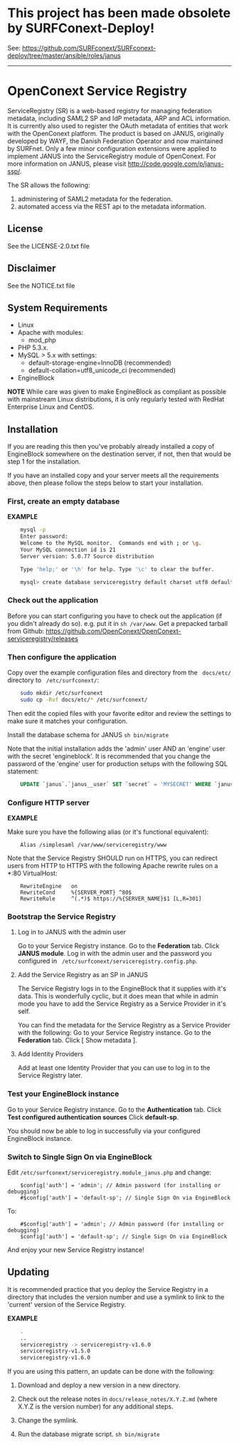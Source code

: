 # This project has been made obsolete by SURFConext-Deploy! #
See: https://github.com/SURFconext/SURFconext-deploy/tree/master/ansible/roles/janus

---

# OpenConext Service Registry #

ServiceRegistry (SR) is a web-based registry for managing federation metadata, including
SAML2 SP and IdP metadata, ARP and ACL information.  It is currently also used to register
the OAuth metadata of entities that work with the OpenConext platform.  The product is
based on JANUS, originally developed by WAYF, the Danish Federation Operator and now
maintained by SURFnet.  Only a few minor configuration extensions were applied to implement
JANUS into the ServiceRegistry module of OpenConext.  For more information on JANUS, please
visit http://code.google.com/p/janus-ssp/.

The SR allows the following:
1. administering of SAML2 metadata for the federation.
2. automated access via the REST api to the metadata information.

## License

See the LICENSE-2.0.txt file

## Disclaimer

See the NOTICE.txt file

## System Requirements ##
* Linux
* Apache with modules:
    - mod_php
* PHP 5.3.x.
* MySQL > 5.x with settings:
    - default-storage-engine=InnoDB (recommended)
    - default-collation=utf8_unicode_ci (recommended)
* EngineBlock

**NOTE**
While care was given to make EngineBlock as compliant as possible with mainstream Linux distributions,
it is only regularly tested with RedHat Enterprise Linux and CentOS.

## Installation ##

If you are reading this then you've probably already installed a copy of EngineBlock somewhere on the destination server,
if not, then that would be step 1 for the installation.

If you have an installed copy and your server meets all the requirements above, then please follow the steps below
to start your installation.


### First, create an empty database ###

**EXAMPLE**
```sh
    mysql -p
    Enter password:
    Welcome to the MySQL monitor.  Commands end with ; or \g.
    Your MySQL connection id is 21
    Server version: 5.0.77 Source distribution

    Type 'help;' or '\h' for help. Type '\c' to clear the buffer.

    mysql> create database serviceregistry default charset utf8 default collate utf8_unicode_ci;
```
### Check out the application ###

Before you can start configuring you have to check out the application (if you didn't already do so). e.g. put it
in ``sh /var/www``. Get a prepacked tarball from Github: https://github.com/OpenConext/OpenConext-serviceregistry/releases

### Then configure the application ###

Copy over the example configuration files and directory from the `` docs/etc/`` directory to `` /etc/surfconext/``:
```sh
    sudo mkdir /etc/surfconext
    sudo cp -Rvf docs/etc/* /etc/surfconext/
```
Then edit the copied files with your favorite editor and review the settings to make sure it matches your configuration.

Install the database schema for JANUS
``sh bin/migrate``

Note that the initial installation adds the 'admin' user AND an 'engine' user with the secret 'engineblock'.
It is recommended that you change the password of the 'engine' user for production setups with the following SQL statement:
```sql
    UPDATE `janus`.`janus__user` SET `secret` = 'MYSECRET' WHERE `janus__user`.`userid` ='engine';
```

### Configure HTTP server ###

**EXAMPLE**

Make sure you have the following alias (or it's functional equivalent):
```
    Alias /simplesaml /var/www/serviceregistry/www
```
Note that the Service Registry SHOULD run on HTTPS, you can redirect users from HTTP to HTTPS
with the following Apache rewrite rules on a *:80 VirtualHost:
```
    RewriteEngine   on
    RewriteCond     %{SERVER_PORT} ^80$
    RewriteRule     ^(.*)$ https://%{SERVER_NAME}$1 [L,R=301]
```

### Bootstrap the Service Registry ###

1. Log in to JANUS with the admin user

    Go to your Service Registry instance.
    Go to the **Federation** tab.
    Click **JANUS module**.
    Log in with the admin user and the password you configured in `` /etc/surfconext/serviceregistry.config.php``.

2. Add the Service Registry as an SP in JANUS

    The Service Registry logs in to the EngineBlock that it supplies with it's data.
    This is wonderfully cyclic, but it does mean that while in admin mode you have to add the Service Registry
    as a Service Provider in it's self.

    You can find the metadata for the Service Registry as a Service Provider with the following:
    Go to your Service Registry instance.
    Go to the **Federation** tab.
    Click \[ Show metadata \].

3. Add Identity Providers

    Add at least one Identity Provider that you can use to log in to the Service Registry later.


### Test your EngineBlock instance ###

Go to your Service Registry instance.
Go to the **Authentication** tab.
Click **Test configured authentication sources**
Click **default-sp**.

You should now be able to log in successfully via your configured EngineBlock instance.


### Switch to Single Sign On via EngineBlock ###

Edit ``/etc/surfconext/serviceregistry.module_janus.php`` and change:
```
    $config['auth'] = 'admin'; // Admin password (for installing or debugging)
    #$config['auth'] = 'default-sp'; // Single Sign On via EngineBlock
```

To:
```
    #$config['auth'] = 'admin'; // Admin password (for installing or debugging)
    $config['auth'] = 'default-sp'; // Single Sign On via EngineBlock
```

And enjoy your new Service Registry instance!


## Updating ##

It is recommended practice that you deploy the Service Registry in a directory that includes
the version number and use a symlink to link to the 'current' version of the Service Registry.

**EXAMPLE**
```sh
    .
    ..
    serviceregistry -> serviceregistry-v1.6.0
    serviceregistry-v1.5.0
    serviceregistry-v1.6.0
```

If you are using this pattern, an update can be done with the following:

1. Download and deploy a new version in a new directory.

2. Check out the release notes in ``docs/release_notes/X.Y.Z.md`` (where X.Y.Z is the version number) for any
   additional steps.

4. Change the symlink.

5. Run the database migrate script.
``sh bin/migrate``
